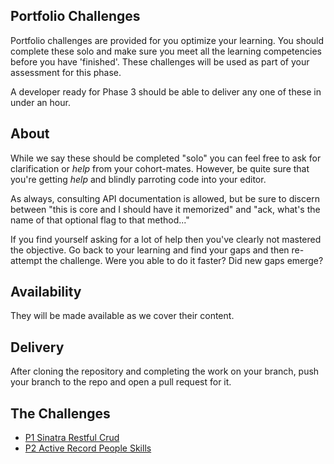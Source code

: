 ## Portfolio Challenges

Portfolio challenges are provided for you optimize your learning. You should
complete these solo and make sure you meet all the learning competencies before
you have 'finished'. These challenges will be used as part of your assessment
for this phase.

A developer ready for Phase 3 should be able to deliver any one of these in
under an hour.

## About

While we say these should be completed "solo" you can feel free to ask for
clarification or *help* from your cohort-mates.  However, be quite sure that
you're getting *help* and blindly parroting code into your editor.

As always, consulting API documentation is allowed, but be sure to discern
between "this is core and I should have it memorized" and "ack, what's the name
of that optional flag to that method..."

If you find yourself asking for a lot of help then you've clearly not mastered
the objective.  Go back to your learning and find your gaps and then re-attempt
the challenge.  Were you able to do it faster?  Did new gaps emerge?

## Availability

They will be made available as we cover their content.

## Delivery

After cloning the repository and completing the work on your branch, push your branch
to the repo and open a pull request for it.

## The Challenges

* [P1 Sinatra Restful Crud][pf1]
* [P2 Active Record People Skills][pf2]

[pf1]: https://github.com/banana-slugs-2014/ph2-p1-sinatra-restful-crud-challenge
[pf2]: https://github.com/banana-slugs-2014/ph2-p2-active-record-people-skills-challenge
